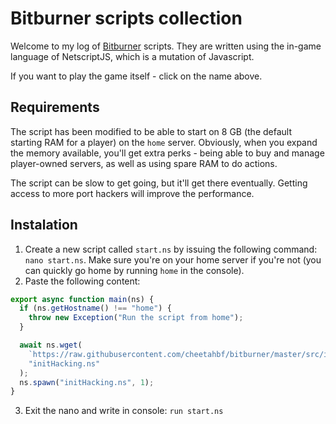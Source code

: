 # Bitburner scripts collection

Welcome to my log of [Bitburner](https://danielyxie.github.io/bitburner/) scripts. They are written using the in-game language of NetscriptJS, which is a mutation of Javascript.

If you want to play the game itself - click on the name above.

## Requirements

The script has been modified to be able to start on 8 GB (the default starting RAM for a player) on the `home` server. Obviously, when you expand the memory available, you'll get extra perks - being able to buy and manage player-owned servers, as well as using spare RAM to do actions.

The script can be slow to get going, but it'll get there eventually. Getting access to more port hackers will improve the performance.

## Instalation

1. Create a new script called `start.ns` by issuing the following command: `nano start.ns`. Make sure you're on your home server if you're not (you can quickly go home by running `home` in the console).
2. Paste the following content:

```javascript
export async function main(ns) {
  if (ns.getHostname() !== "home") {
    throw new Exception("Run the script from home");
  }

  await ns.wget(
    `https://raw.githubusercontent.com/cheetahbf/bitburner/master/src/initHacking.ns?ts=${new Date().getTime()}`,
    "initHacking.ns"
  );
  ns.spawn("initHacking.ns", 1);
}
```

3. Exit the nano and write in console: `run start.ns`
